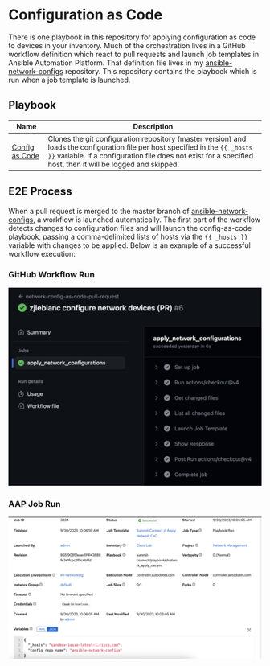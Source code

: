 # Configuration as Code

There is one playbook in this repository for applying configuration as code to devices in your inventory. Much of the orchestration lives in a GitHub workflow definition which react to pull requests and launch job templates in Ansible Automation Platform. That definition file lives in my [ansible-network-configs](https://github.com/zjleblanc/ansible-network-configs/blob/master/.github/workflows/network_cac_pr.yml) repository. This repository contains the playbook which is run when a job template is launched.

## Playbook

| Name | Description |
| --- | --- |
| [Config as Code](./playbooks/network_apply_cac.yml) | Clones the git configuration repository (master version) and loads the configuration file per host specified in the `{{ _hosts }}` variable. If a configuration file does not exist for a specified host, then it will be logged and skipped. |

## E2E Process

When a pull request is merged to the master branch of [ansible-network-configs](https://github.com/zjleblanc/ansible-network-configs), a workflow is launched automatically. The first part of the workflow detects changes to configuration files and will launch the config-as-code playbook, passing a comma-delimited lists of hosts via the `{{ _hosts }}` variable with changes to be applied. Below is an example of a successful workflow execution:

### GitHub Workflow Run
![Workflow Execution Result](/.attachments/github_action_result.png)

### AAP Job Run
![Config as Code Job](/.attachments/cac_jt_run.png)